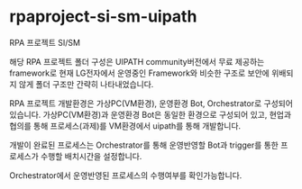 # rpaproject-si-sm-uipath
RPA 프로젝트 SI/SM

해당 RPA 프로젝트 폴더 구성은 UIPATH community버전에서 무료 제공하는 framework로 현재 LG전자에서 운영중인 Framework와 비슷한 구조로 보안에 위배되지 않게 폴더 구조만 간략히 나타내었습니다.

RPA 프로젝트 개발환경은 가상PC(VM환경), 운영환경 Bot, Orchestrator로 구성되어있습니다.
가상PC(VM환경)과 운영환경 Bot은 동일한 환경으로 구성되어 있고, 현업과 협의를 통해 프로세스(과제)를 VM환경에서 uipath를 통해 개발합니다.

개발이 완료된 프로세스는 Orchestrator를 통해 운영반영할 Bot과 trigger를 통한 프로세스가 수행할 배치시간을 설정합니다.

Orchestrator에서 운영반영된 프로세스의 수행여부를 확인가능합니다.

